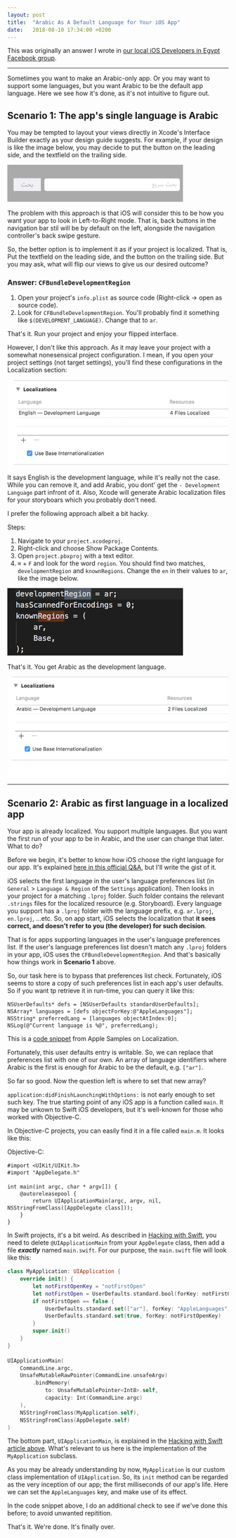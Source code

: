 ```yaml
---
layout: post
title:  "Arabic As A Default Language for Your iOS App"
date:   2018-08-10 17:34:00 +0200
---
```


This was originally an answer I wrote in [our local iOS Developers in Egypt Facebook group](https://web.facebook.com/groups/356582147768070).

---
Sometimes you want to make an Arabic-only app. Or you may want to support some languages, but you want Arabic to be the default app language. Here we see how it's done, as it's not intuitive to figure out.

## Scenario 1: The app's single language is Arabic

You may be tempted to layout your views directly in Xcode's Interface Builder exactly as your design guide suggests. For example, if your design is like the image below, you may decide to put the button on the leading side, and the textfield on the trailing side.

![design](../assets/design.png)

The problem with this approach is that iOS will consider this to be how you want your app to look in Left-to-Right mode. That is, back buttons in the navigation bar stil will be by default on the left, alongside the navigation controller's back swipe gesture. 

So, the better option is to implement it as if your project is localized. That is, Put the textfield on the leading side, and the button on the trailing side. But you may ask, what will flip our views to give us our desired outcome?

### Answer: `CFBundleDevelopmentRegion`

1. Open your project's `info.plist` as source code (Right-click -> open as source code).
2. Look for `CFBundleDevelopmentRegion`. You'll probably find it something like `$(DEVELOPMENT_LANGUAGE)`. Change that to `ar`.

That's it. Run your project and enjoy your flipped interface.

However, I don't like this approach. As it may leave your project with a somewhat nonesensical project configuration. I mean, if you open your project settings (not target settings), you'll find these configurations in the Localization section:

![localizationsettings](../assets/localizationsettings.png)

It says English is the development language, while it's really not the case. While you can remove it, and add Arabic, you dont' get the `- Development Language` part infront of it. Also, Xcode will generate Arabic localization files for your storyboars which you probably don't need.

I prefer the following approach albeit a bit hacky.

Steps:

1. Navigate to your `project.xcodeproj`.
2. Right-click and choose Show Package Contents.
3. Open `project.pbxproj` with a text editor.
4. `⌘` + `F` and look for the word `region`. You should find two matches, `developmentRegion` and `knownRegions`. Change the `en` in their values to `ar`, like the image below.

![regions](../assets/regions.png)

That's it. You get Arabic as the development language.

![localizationsettingsar](../assets/localizationsettingsar.png)

---

## Scenario 2: Arabic as first language in a localized app

Your app is already localized. You support multiple languages. But you want the first run of your app to be in Arabic, and the user can change that later. What to do?

Before we begin, it's better to know how iOS choose the right language for our app. It's explained [here in this official Q&A](https://developer.apple.com/library/archive/qa/qa1828/_index.html), but I'll write the gist of it.

iOS selects the first language in the user's language preferences list (in `General` > `Language & Region` of the `Settings` application). Then looks in your project for a matching `.lproj` folder. Such folder contains the relevant `.strings` files for the localized resource (e.g. Storyboard). Every language you support has a `.lproj` folder with the language prefix, e.g. `ar.lproj`, `en.lproj`, ...etc. So, on app start, iOS selects the localization that **it sees correct, and doesn't refer to you (the developer) for such decision**. 

That is for apps supporting languages in the user's language preferences list. If the user's language preferences list doesn't match any `.lproj` folders in your app, iOS uses the `CFBundleDevelopmentRegion`. And that's basically how things work in **Scenario 1** above.

So, our task here is to bypass that preferences list check. Fortunately, iOS seems to store a copy of such preferences list in each app's user defaults. So if you want tp retrieve it in run-time, you can query it like this:

```objc
NSUserDefaults* defs = [NSUserDefaults standardUserDefaults];
NSArray* languages = [defs objectForKey:@"AppleLanguages"];
NSString* preferredLang = [languages objectAtIndex:0];
NSLog(@"Current language is %@", preferredLang);
```

This is a [code snippet](https://developer.apple.com/library/archive/samplecode/InternationalMountains/Listings/InternationalMountains_DetailViewController_m.html) from Apple Samples on Localization.

Fortunately, this user defaults entry is writable. So, we can replace that preferences list with one of our own. An array of language identifiers where Arabic is the first is enough for Arabic to be the default, e.g. `["ar"]`.

So far so good. Now the question left is where to set that new array?

`application:didFinishLaunchingWithOptions:` is not early enough to set such key. The true starting point of any iOS app is a function called `main`. It may be unkown to Swift iOS developers, but it's well-known for those who worked with Objective-C.

In Objective-C projects, you can easily find it in a file called `main.m`. It looks like this:

Objective-C:
```objc
#import <UIKit/UIKit.h>
#import "AppDelegate.h"

int main(int argc, char * argv[]) {
    @autoreleasepool {
        return UIApplicationMain(argc, argv, nil, NSStringFromClass([AppDelegate class]));
    }
}
```

In Swift projects, it's a bit weird. As described in [Hacking with Swift](https://www.hackingwithswift.com/example-code/uikit/how-to-subclass-uiapplication-using-uiapplicationmain), you need to delete `@UIApplicationMain` from your `AppDelegate`  class, then add a file **_exactly_** named `main.swift`. For our purpose, the `main.swift` file will look like this:

```swift
class MyApplication: UIApplication {
    override init() {
        let notFirstOpenKey = "notFirstOpen"
        let notFirstOpen = UserDefaults.standard.bool(forKey: notFirstOpenKey)
        if notFirstOpen == false {
            UserDefaults.standard.set(["ar"], forKey: "AppleLanguages")
            UserDefaults.standard.set(true, forKey: notFirstOpenKey)
        }
        super.init()
    }
}

UIApplicationMain(
    CommandLine.argc,
    UnsafeMutableRawPointer(CommandLine.unsafeArgv)
        .bindMemory(
            to: UnsafeMutablePointer<Int8>.self,
            capacity: Int(CommandLine.argc)
    ),
    NSStringFromClass(MyApplication.self),
    NSStringFromClass(AppDelegate.self)
)
```

The bottom part, `UIApplicationMain`, is explained in the [Hacking with Swift article above](https://www.hackingwithswift.com/example-code/uikit/how-to-subclass-uiapplication-using-uiapplicationmain). What's relevant to us here is the implementation of the `MyApplication` subclass.

As you may be already understanding by now, `MyApplication` is our custom class implementation of `UIApplication`. So, its `init` method can be regarded as the very inception of our app; the first milliseconds of our app's life. Here we can set the `AppleLanguages` key, and make use of its effect.

In the code snippet above, I do an additional check to see if we've done this before; to avoid unwanted repitition.

That's it. We're done. It's finally over.